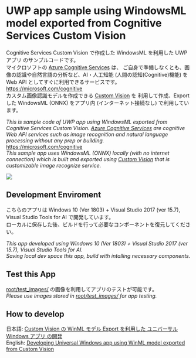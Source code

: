 # UWP app sample using WindowsML model exported from Cognitive Services Custom Vision

Cognitive Services Custom Vision で作成した WindowsML を利用した UWP アプリ のサンプルコードです。<br/>
マイクロソフトの [Azure Cognitive Services](https://azure.microsoft.com/ja-jp/services/cognitive-services/) は、
ご自身で準備しなくとも、画像の認識や自然言語の分析など、AI・人工知能 (人間の認知(Cognitive)機能) を Web API としてすぐに利用できるサービスです。<br/>
https://microsoft.com/cognitive <br/>
カスタム画像認識モデルを作成できる [Custom Vision](https://azure.microsoft.com/ja-jp/services/cognitive-services/custom-vision-service/) を
利用して作成、Exportした WindowsML (ONNX) をアプリ内 (インターネット接続なし) で利用しています。

*This is sample code of UWP app using WindowsML exported from Cognitive Services Custom Vision.*
*[Azure Cognitive Services](https://azure.microsoft.com/ja-jp/services/cognitive-services/) are cognitive Web API services 
such as image recognition and natural language processing without any prep or building.* <br/>
https://microsoft.com/cognitive <br/>
*This sample app uses WindowsML (ONNX) locally (with no internet connection) which is built and exported using 
[Custom Vision](https://azure.microsoft.com/ja-jp/services/cognitive-services/custom-vision-service/) that is customizable image recognize service.*

![](https://msdnshared.blob.core.windows.net/media/2018/07/bluesky_20180707_08s.png)

## Development Enviroment
こちらのアプリは Windows 10 (Ver 1803) + Visual Studio 2017 (ver 15.7), Visual Studio Tools for AI で開発しています。<br/>
ローカルに保存した後、ビルドを行って必要なコンポーネントを復元してください。

*This app developed using Windows 10 (Ver 1803) + Visual Studio 2017 (ver 15.7), Visual Studio Tools for AI.* <br />
*Saving local dev space this app, build with intalling necessary components.*


## Test this App
[root/test_images/](https://github.com/ayako/CognitiveCustomVision-WinML-FruitDetectionApp/tree/master/test_images) の画像を利用してアプリのテストが可能です。<br/>
*Please use images stored in [root/test_images/](https://github.com/ayako/CognitiveCustomVision-WinML-FruitDetectionApp/tree/master/test_images) for app testing.*

## How to develop
日本語: [Custom Vision の WinML モデル Export を利用した ユニバーサル Windows アプリ の開発](https://blogs.msdn.microsoft.com/bluesky/2018/07/11/developing-universal-windows-app-using-winml-model-exported-from-custom-vision-ja/) <br/>
English: [Developing Universal Windows app using WinML model exported from Custom Vision](https://blogs.msdn.microsoft.com/bluesky/2018/07/11/developing-universal-windows-app-using-winml-model-exported-from-custom-vision-en/)


